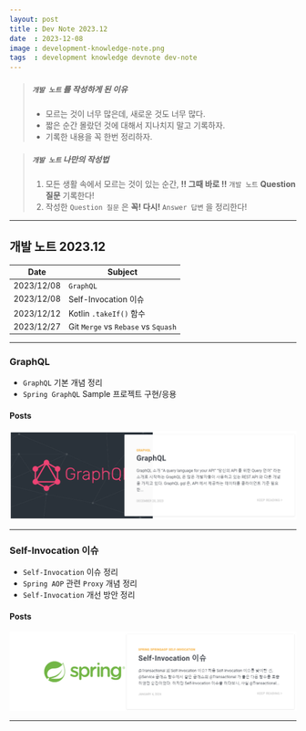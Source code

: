 ```yaml
---
layout: post
title : Dev Note 2023.12
date  : 2023-12-08
image : development-knowledge-note.png
tags  : development knowledge devnote dev-note
---
```


> ##### `개발 노트` 를 작성하게 된 이유 
> - 모르는 것이 너무 많은데, 새로운 것도 너무 많다.
> - 짧은 순간 몰랐던 것에 대해서 지나치지 말고 기록하자.
> - 기록한 내용을 꼭 한번 정리하자.

> ##### `개발 노트` 나만의 작성법
> 1. 모든 생활 속에서 모르는 것이 있는 순간, **!! 그때 바로 !!** `개발 노트` **Question 질문** 기록한다!
> 2. 작성한 `Question 질문` 은 **꼭! 다시!** `Answer 답변` 을 정리한다!

---

## 개발 노트 2023.12

| Date | Subject |
| :---: | --- |
| 2023/12/08 | `GraphQL` |
| 2023/12/08 | Self-Invocation 이슈 |
| 2023/12/12 | Kotlin `.takeIf()` 함수 |
| 2023/12/27 | Git `Merge` vs `Rebase` vs `Squash` |

---

### GraphQL

- `GraphQL` 기본 개념 정리
- `Spring GraphQL` Sample 프로젝트 구현/응용

#### Posts

[![GraphQL](/images/dev-note_graphql.png)](/2023/12/20/GraphQL)

---

### Self-Invocation 이슈

- `Self-Invocation` 이슈 정리
- `Spring AOP` 관련 `Proxy` 개념 정리
- `Self-Invocation` 개선 방안 정리

#### Posts

[![Self-Invocation 이슈](/images/dev-note_self-invocation.png)](/2024/01/04/Spring_JPA_self-invocation/)

---
